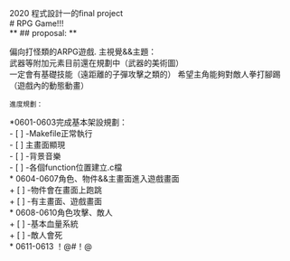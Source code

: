 2020 程式設計一的final project  
    # RPG Game!!!  
** ## proposal: **

偏向打怪類的ARPG遊戲. 
主視覺&&主題：  
武器等附加元素目前還在規劃中（武器的美術圖）  
一定會有基礎技能（遠距離的子彈攻擊之類的） 
希望主角能夠對敵人拳打腳踢（遊戲內的動態動畫） 

    
    進度規劃：
*0601-0603完成基本架設規劃：  
	-   [ ] -Makefile正常執行  
	-	[ ] 主畫面顯現  
	-	[ ] -背景音樂  
	-	[ ] -各個function位置建立.c檔  
	*	0604-0607角色、物件&&主畫面進入遊戲畫面  
	+	[ ] -物件會在畫面上跑跳  
	+	[ ] -有主畫面、遊戲畫面  
	*	0608-0610角色攻擊、敵人  
	+	[ ] -基本血量系統  
	+	[ ] -敵人會死  
	*	0611-0613 ！@#！@  
		
